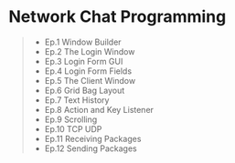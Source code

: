 # Network Chat Programming

> - Ep.1 Window Builder
> - Ep.2 The Login Window
> - Ep.3 Login Form GUI
> - Ep.4 Login Form Fields
> - Ep.5 The Client Window
> - Ep.6 Grid Bag Layout
> - Ep.7 Text History
> - Ep.8 Action and Key Listener
> - Ep.9 Scrolling
> - Ep.10 TCP UDP
> - Ep.11 Receiving Packages
> - Ep.12 Sending Packages
